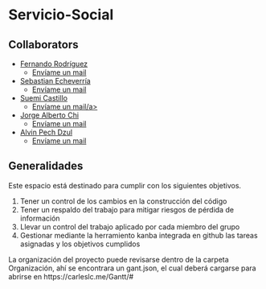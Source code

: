 # Servicio-Social
<h2>Collaborators</h2>
<ul>
  <li>
    <a href="#">Fernando Rodríguez</a>
    <ul><li>
      <a href="mailto:a12216291@alumnos.uady.mx?subject=Servicio Social ">Envíame un mail</a>
    </li></ul>
  </li>
  <li>
    <a href="#">Sebastian Echeverría</a>
    <ul><li>
      <a href="mailto:sebastian15971404@gmail.com?subject=Servicio Social ">Envíame un mail</a>
    </li></ul>
  </li>
  <li>
    <a href="#">Suemi Castillo</a>
    <ul><li>
      <a href="mailto:suemi.asahina@gmail.com?subject=Servicio Social ">Envíame un mail/a>
    </li></ul>
  </li>
  <li>
    <a href="#">Jorge Alberto Chi</a>
    <ul><li>
      <a href="mailto:jorch.aleon@gmail.com?subject=Servicio Social ">Envíame un mail</a>
    </li></ul>
  </li>
  <li>
    <a href="#">Alvin Pech Dzul</a>
    <ul><li>
      <a href="mailto:alvin.pech.00@gmail.com?subject=Servicio Social ">Envíame un mail</a>
    </li></ul>
  </li>

</ul>
<section>
  <article>
    <h2>Generalidades</h2>
    Este espacio está destinado para cumplir con los siguientes objetivos.
    <ol>
      <li>Tener un control de los cambios en la construcción del código </li>
      <li>Tener un respaldo del trabajo para mitigar riesgos de pérdida de información </li>
      <li>Llevar un control del trabajo aplicado por cada miembro del grupo</li>
      <li>Gestionar mediante la herramiento kanba integrada en github las tareas asignadas y los objetivos cumplidos</li>
    </ol>
  </article>  
  <article>
    La organización del proyecto puede revisarse dentro de la carpeta Organización, ahí se encontrara un gant.json, el cual deberá cargarse para abrirse en https://carleslc.me/Gantt/# 
  </article>
</section>
